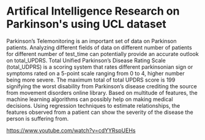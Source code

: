 # Artifical Intelligence Research on Parkinson's using UCL dataset

Parkinson’s Telemonitoring is an important set of data on Parkinson patients. Analyzing different fields of data on different number of patients for different number of test_time can potentially provide an accurate outlook on total_UPDRS. Total Unified Parkinson’s Disease Rating Scale (total_UDPRS) is a scoring system that rates different parkinsonian sign or symptoms rated on a 5-point scale ranging from 0 to 4, higher number being more severe. The maximum total of total UPDRS score is 199 signifying the worst disability from Parkinson’s disease crediting the source from movement disorders online library. Based on multitude of features, the machine learning algorithms can possibly help on making medical decisions. Using regression techniques to estimate relationships, the features observed from a patient can show the severity of the disease the person is suffering from.

https://www.youtube.com/watch?v=cdYYRspUEHs
